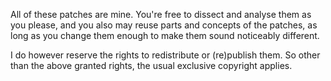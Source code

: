 All of these patches are mine. You're free to dissect and analyse them as you please, and you also may reuse parts and concepts of the patches, as long as you change them enough to make them sound noticeably different.

I do however reserve the rights to redistribute or (re)publish them. So other than the above granted rights, the usual exclusive copyright applies.